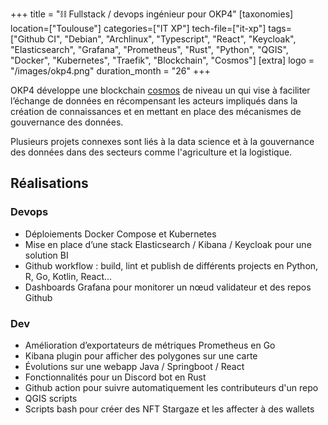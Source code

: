 +++
title = "⛓️ Fullstack / devops ingénieur pour OKP4"
[taxonomies]
location=["Toulouse"]
categories=["IT XP"]
tech-file=["it-xp"]
tags=["Github CI", "Debian", "Archlinux", "Typescript", "React", "Keycloak", "Elasticsearch", "Grafana", "Prometheus", "Rust", "Python", "QGIS", "Docker", "Kubernetes", "Traefik", "Blockchain", "Cosmos"]
[extra]
logo = "/images/okp4.png"
duration_month = "26"
+++

OKP4 développe une blockchain [cosmos](https://github.com/cosmos/cosmos-sdk) de niveau un qui vise à faciliter l’échange de données en récompensant les acteurs impliqués dans la création de connaissances et en mettant en place des mécanismes de gouvernance des données.

<!-- more -->

Plusieurs projets connexes sont liés à la data science et à la gouvernance des données dans des secteurs comme l'agriculture et la logistique.

## Réalisations

### Devops

- Déploiements Docker Compose et Kubernetes
- Mise en place d’une stack Elasticsearch / Kibana / Keycloak pour une solution BI
- Github workflow : build, lint et publish de différents projects en Python, R, Go, Kotlin, React...
- Dashboards Grafana pour monitorer un nœud validateur et des repos Github

### Dev

- Amélioration d’exportateurs de métriques Prometheus en Go
- Kibana plugin pour afficher des polygones sur une carte
- Évolutions sur une webapp Java / Springboot / React
- Fonctionnalités pour un Discord bot en Rust
- Github action pour suivre automatiquement les contributeurs d'un repo
- QGIS scripts
- Scripts bash pour créer des NFT Stargaze et les affecter à des wallets
